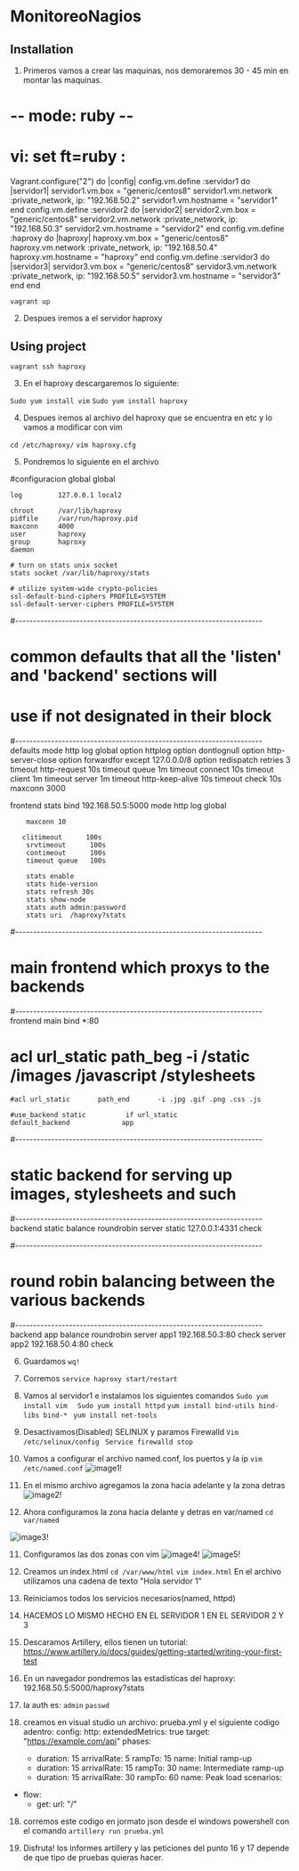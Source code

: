 # MonitoreoNagios
## Installation
1. Primeros vamos a crear las maquinas, nos demoraremos 30 - 45 min en montar las maquinas.

# -- mode: ruby --
# vi: set ft=ruby :
Vagrant.configure("2") do |config|
 config.vm.define :servidor1 do |servidor1|
 servidor1.vm.box = "generic/centos8"
 servidor1.vm.network :private_network, ip: "192.168.50.2"
 servidor1.vm.hostname = "servidor1"
 end
 config.vm.define :servidor2 do |servidor2|
 servidor2.vm.box = "generic/centos8"
 servidor2.vm.network :private_network, ip: "192.168.50.3"
 servidor2.vm.hostname = "servidor2"
 end
 config.vm.define :haproxy do |haproxy|
 haproxy.vm.box = "generic/centos8"
 haproxy.vm.network :private_network, ip: "192.168.50.4"
 haproxy.vm.hostname = "haproxy"
 end
 config.vm.define :servidor3 do |servidor3|
 servidor3.vm.box = "generic/centos8"
 servidor3.vm.network :private_network, ip: "192.168.50.5"
 servidor3.vm.hostname = "servidor3"
 end
end


`vagrant up`

2. Despues iremos a el servidor haproxy

## Using project
`vagrant ssh haproxy`

3. En el haproxy descargaremos lo siguiente:

`Sudo yum install vim`
`Sudo yum install haproxy`


4. Despues iremos al archivo del haproxy que se encuentra en etc y lo vamos a modificar con vim

`cd /etc/haproxy/`
`vim haproxy.cfg`

5. Pondremos lo siguiente en el archivo

#configuracion global
global

    log         127.0.0.1 local2

    chroot      /var/lib/haproxy
    pidfile     /var/run/haproxy.pid
    maxconn     4000
    user        haproxy
    group       haproxy
    daemon

    # turn on stats unix socket
    stats socket /var/lib/haproxy/stats

    # utilize system-wide crypto-policies
    ssl-default-bind-ciphers PROFILE=SYSTEM
    ssl-default-server-ciphers PROFILE=SYSTEM

#---------------------------------------------------------------------
# common defaults that all the 'listen' and 'backend' sections will
# use if not designated in their block
#---------------------------------------------------------------------
defaults
    mode                    http
    log                     global
    option                  httplog
    option                  dontlognull
    option http-server-close
    option forwardfor       except 127.0.0.0/8
    option                  redispatch
    retries                 3
    timeout http-request    10s
    timeout queue           1m
    timeout connect         10s
    timeout client          1m
    timeout server          1m
    timeout http-keep-alive 10s
    timeout check           10s
    maxconn                 3000

frontend  stats
        bind 192.168.50.5:5000
        mode            http
        log             global

        maxconn 10

       clitimeout      100s
        srvtimeout      100s
        contimeout      100s
        timeout queue   100s

        stats enable
        stats hide-version
        stats refresh 30s
        stats show-node
        stats auth admin:password
        stats uri  /haproxy?stats

#---------------------------------------------------------------------
# main frontend which proxys to the backends
#---------------------------------------------------------------------
frontend main
    bind *:80
   # acl url_static       path_beg       -i /static /images /javascript /stylesheets
    #acl url_static       path_end       -i .jpg .gif .png .css .js

    #use_backend static          if url_static
    default_backend             app

#---------------------------------------------------------------------
# static backend for serving up images, stylesheets and such
#---------------------------------------------------------------------
backend static
    balance     roundrobin
    server      static 127.0.0.1:4331 check

#---------------------------------------------------------------------
# round robin balancing between the various backends
#---------------------------------------------------------------------
backend app
    balance     roundrobin
    server  app1 192.168.50.3:80 check
    server  app2 192.168.50.4:80 check

6. Guardamos
    `wq!`

6. Corremos
    `service haproxy start/restart`

7. Vamos al servidor1 e instalamos los siguientes comandos
    `Sudo yum install vim  `
    `Sudo yum install httpd`
    `yum install bind-utils bind-libs bind-* `
    `yum install net-tools `
8. Desactivamos(Disabled) SELINUX y paramos Firewalld
    `Vim /etc/selinux/config `
    `Service firewalld stop `
8. Vamos a configurar el archivo named.conf, los puertos y la ip
    `vim /etc/named.conf`
    ![image1!](imagesReadme/image1.png)

9. En el mismo archivo agregamos la zona hacia adelante y la zona detras
![image2!](imagesReadme/image2.png)


10. Ahora configuramos la zona hacia delante y detras en var/named
    `cd var/named`

![image3!](imagesReadme/image3.png)

11. Configuramos las dos zonas con vim 
![image4!](imagesReadme/image4.png)
![image5!](imagesReadme/image5.png)

12. Creamos un index.html 
    `cd /var/www/html`
    `vim index.html`
    En el archivo utilizamos una cadena de texto "Hola servidor 1"
    
13. Reiniciamos todos los servicios necesarios(named, httpd)




14. HACEMOS LO MISMO HECHO EN EL SERVIDOR 1 EN EL SERVIDOR 2 Y 3

15. Descaramos Artillery, ellos tienen un tutorial: https://www.artillery.io/docs/guides/getting-started/writing-your-first-test

16. En un navegador pondremos las estadisticas del haproxy: 192.168.50.5:5000/haproxy?stats
17. la auth es:
    `admin`
    `passwd`
17. creamos en visual studio un archivo: prueba.yml y el siguiente codigo adentro:
    config:
  http:
    extendedMetrics: true
  target: "https://example.com/api"
  phases:
    - duration: 15
      arrivalRate: 5
      rampTo: 15
      name: Initial ramp-up
    - duration: 15
      arrivalRate: 15
      rampTo: 30
      name: Intermediate ramp-up
    - duration: 15
      arrivalRate: 30
      rampTo: 60
      name: Peak load
scenarios:
  - flow:
      - get:
          url: "/"
18. corremos este codigo en jormato json desde el windows powershell con el comando
    `artillery run prueba.yml`

19. Disfruta! los informes artillery y las peticiones del punto 16 y 17 depende de que tipo de pruebas quieras hacer.
